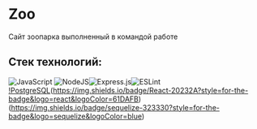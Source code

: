 # Zoo

Сайт зоопарка выполненный в командой работе

## Стек технологий:

![JavaScript](https://img.shields.io/badge/javascript-%23323330.svg?style=for-the-badge&logo=javascript&logoColor=%23F7DF1E)
![NodeJS](https://img.shields.io/badge/node.js-6DA55F?style=for-the-badge&logo=node.js&logoColor=white)![Express.js](https://img.shields.io/badge/express.js-%23404d59.svg?style=for-the-badge&logo=express&logoColor=%2361DAFB)![ESLint](https://img.shields.io/badge/ESLint-4B3263?style=for-the-badge&logo=eslint&logoColor=white)[!PostgreSQL](https://img.shields.io/badge/PostgreSQL-316192?style=for-the-badge&logo=postgresql&logoColor=white)(https://img.shields.io/badge/React-20232A?style=for-the-badge&logo=react&logoColor=61DAFB)(https://img.shields.io/badge/sequelize-323330?style=for-the-badge&logo=sequelize&logoColor=blue)
